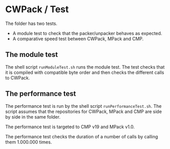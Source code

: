 # CWPack / Test

The folder has two tests.
- A module test to check that the packer/unpacker behaves as expected.
- A comparative speed test between CWPack, MPack and CMP.

## The module test

The shell script `runModuleTest.sh` runs the module test. The test checks that it is compiled with compatible byte order and then checks the different calls to CWPack.

## The performance test

The performance test is run by the shell script `runPerformanceTest.sh`. The script assumes that the repositories for CWPack, MPack and CMP are side by side in the same folder.

The performance test is targeted to CMP v19 and MPack v1.0.

The performance test checks the duration of a number of calls by calling them 1.000.000 times.
